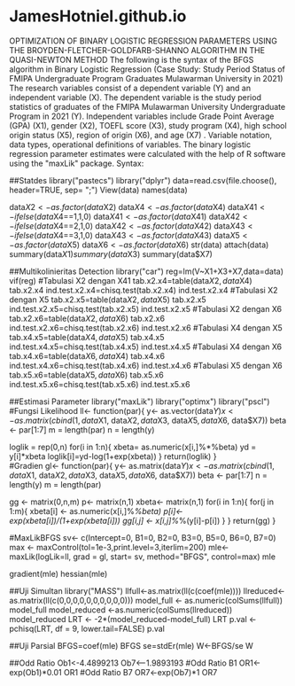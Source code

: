 # JamesHotniel.github.io
OPTIMIZATION OF BINARY LOGISTIC REGRESSION PARAMETERS USING THE BROYDEN-FLETCHER-GOLDFARB-SHANNO ALGORITHM IN THE QUASI-NEWTON METHOD
The following is the syntax of the BFGS algorithm in Binary Logistic Regression
(Case Study: Study Period Status of FMIPA Undergraduate Program Graduates Mulawarman University in 2021)
The research variables consist of a dependent variable (Y) and an independent variable (X). The dependent variable is the study period statistics of graduates of the FMIPA Mulawarman University Undergraduate Program in 2021 (Y). Independent variables include Grade Point Average (GPA) (X1), gender (X2), TOEFL score (X3), study program (X4), high school origin status (X5), region of origin (X6), and age (X7) . Variable notation, data types, operational definitions of variables.
The binary logistic regression parameter estimates were calculated with the help of R software using the "maxLik" package.
Syntax:

##Statdes
library("pastecs")
library("dplyr")
data=read.csv(file.choose(), header=TRUE, sep= ";")
View(data)
names(data)

data$X2<-as.factor(data$X2)
data$X4<-as.factor(data$X4)
data$X41<-ifelse(data$X4==1,1,0)
data$X41<-as.factor(data$X41)
data$X42<-ifelse(data$X4==2,1,0)
data$X42<-as.factor(data$X42)
data$X43<-ifelse(data$X4==3,1,0)
data$X43<-as.factor(data$X43)
data$X5<-as.factor(data$X5)
data$X6<-as.factor(data$X6)
str(data)
attach(data)
summary(data$X1)
summary(data$X3)
summary(data$X7)

##Multikolinieritas Detection
library("car")
reg=lm(V~X1+X3+X7,data=data)
vif(reg)
#Tabulasi X2 dengan X41
tab.x2.x4=table(data$X2,data$X4)
tab.x2.x4
ind.test.x2.x4=chisq.test(tab.x2.x4)
ind.test.x2.x4
#Tabulasi X2 dengan X5
tab.x2.x5=table(data$X2,data$X5)
tab.x2.x5
ind.test.x2.x5=chisq.test(tab.x2.x5)
ind.test.x2.x5
#Tabulasi X2 dengan X6
tab.x2.x6=table(data$X2,data$X6)
tab.x2.x6
ind.test.x2.x6=chisq.test(tab.x2.x6)
ind.test.x2.x6
#Tabulasi X4 dengan X5
tab.x4.x5=table(data$X4,data$X5)
tab.x4.x5
ind.test.x4.x5=chisq.test(tab.x4.x5)
ind.test.x4.x5
#Tabulasi X4 dengan X6
tab.x4.x6=table(data$X6,data$X4)
tab.x4.x6
ind.test.x4.x6=chisq.test(tab.x4.x6)
ind.test.x4.x6
#Tabulasi X5 dengan X6
tab.x5.x6=table(data$X5,data$X6)
tab.x5.x6
ind.test.x5.x6=chisq.test(tab.x5.x6)
ind.test.x5.x6

##Estimasi Parameter
library("maxLik")
library("optimx")
library("pscl")
#Fungsi Likelihood
ll<- function(par){
  y<- as.vector(data$Y)
  x<- as.matrix(cbind(1, data$X1, data$X2, data$X3, data$X5, data$X6, data$X7))
  beta <- par[1:7]
  m = length(par)
  n = length(y)
  
  loglik = rep(0,n)
  for(i in 1:n){
    xbeta= as.numeric(x[i,]%*%beta)
    yd = y[i]*xbeta
    loglik[i]=yd-log(1+exp(xbeta))
  }
  return(loglik)
}  
#Gradien
gl<- function(par){
  y<- as.matrix(data$Y)
  x <- as.matrix(cbind(1, data$X1, data$X2, data$X3, data$X5, data$X6, data$X7))
  beta <- par[1:7]
  n = length(y)
  m = length(par)
  
  
  gg <- matrix(0,n,m)
  p<- matrix(n,1)
  xbeta<- matrix(n,1)
  for(i in 1:n){
    for(j in 1:m){
      xbeta[i] <- as.numeric(x[i,]%*%beta)
      p[i]<- exp(xbeta[i])/(1+exp(xbeta[i]))
    gg[i,j] <- x[i,j]%*%(y[i]-p[i])
    }
  }
  return(gg)
}

#MaxLikBFGS
sv<- c(Intercept=0, B1=0, B2=0, B3=0, B5=0, B6=0, B7=0)
max <- maxControl(tol=1e-3,print.level=3,iterlim=200)
mle<-maxLik(logLik=ll, grad = gl, start= sv, method="BFGS", control=max)
mle

gradient(mle)
hessian(mle)

##Uji Simultan
library("MASS")
llfull<-as.matrix(ll(c(coef(mle))))
llreduced<-as.matrix(ll(c(0,0,0,0,0,0,0,0,0,0)))
model_full <- as.numeric(colSums(llfull))
model_full
model_reduced <-as.numeric(colSums(llreduced))
model_reduced
LRT <- -2*(model_reduced-model_full)
LRT
p.val <-pchisq(LRT, df = 9, lower.tail=FALSE)
p.val

##Uji Parsial
BFGS=coef(mle)
BFGS
se=stdEr(mle)
W<-BFGS/se
W

##Odd Ratio
Ob1<-4.4899213
Ob7<--1.9893193
#Odd Ratio B1
OR1<-exp(Ob1)*0.01
OR1
#Odd Ratio B7
OR7<-exp(Ob7)*1
OR7
